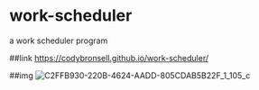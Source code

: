 # work-scheduler
a work scheduler program

##link
https://codybronsell.github.io/work-scheduler/

##img 
![C2FFB930-220B-4624-AADD-805CDAB5B22F_1_105_c](https://user-images.githubusercontent.com/110582217/190564991-b87ee3d6-e785-4967-a75a-d147faccaa6c.jpeg)
